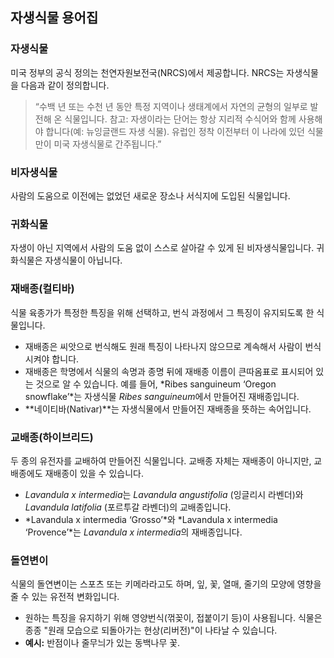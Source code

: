 ## 자생식물 용어집

### 자생식물

미국 정부의 공식 정의는 천연자원보전국(NRCS)에서 제공합니다. NRCS는 자생식물을 다음과 같이 정의합니다.

> “수백 년 또는 수천 년 동안 특정 지역이나 생태계에서 자연의 균형의 일부로 발전해 온 식물입니다. 참고: 자생이라는 단어는 항상 지리적 수식어와 함께 사용해야 합니다(예: 뉴잉글랜드 자생 식물). 유럽인 정착 이전부터 이 나라에 있던 식물만이 미국 자생식물로 간주됩니다.”

### 비자생식물

사람의 도움으로 이전에는 없었던 새로운 장소나 서식지에 도입된 식물입니다.

### 귀화식물

자생이 아닌 지역에서 사람의 도움 없이 스스로 살아갈 수 있게 된 비자생식물입니다. 귀화식물은 자생식물이 아닙니다.

### 재배종(컬티바)

식물 육종가가 특정한 특징을 위해 선택하고, 번식 과정에서 그 특징이 유지되도록 한 식물입니다.

- 재배종은 씨앗으로 번식해도 원래 특징이 나타나지 않으므로 계속해서 사람이 번식시켜야 합니다.
- 재배종은 학명에서 식물의 속명과 종명 뒤에 재배종 이름이 큰따옴표로 표시되어 있는 것으로 알 수 있습니다. 예를 들어, *Ribes sanguineum ‘Oregon snowflake’*는 자생식물 *Ribes sanguineum*에서 만들어진 재배종입니다.
- **네이티바(Nativar)**는 자생식물에서 만들어진 재배종을 뜻하는 속어입니다.

### 교배종(하이브리드)

두 종의 유전자를 교배하여 만들어진 식물입니다. 교배종 자체는 재배종이 아니지만, 교배종에도 재배종이 있을 수 있습니다.

- *Lavandula x intermedia*는 *Lavandula angustifolia* (잉글리시 라벤더)와 *Lavandula latifolia* (포르투갈 라벤더)의 교배종입니다.
- *Lavandula x intermedia ‘Grosso’*와 *Lavandula x intermedia ‘Provence’*는 *Lavandula x intermedia*의 재배종입니다.

### 돌연변이

식물의 돌연변이는 스포츠 또는 키메라라고도 하며, 잎, 꽃, 열매, 줄기의 모양에 영향을 줄 수 있는 유전적 변화입니다.

- 원하는 특징을 유지하기 위해 영양번식(꺾꽂이, 접붙이기 등)이 사용됩니다. 식물은 종종 "원래 모습으로 되돌아가는 현상(리버전)"이 나타날 수 있습니다.
- **예시:** 반점이나 줄무늬가 있는 동백나무 꽃.

